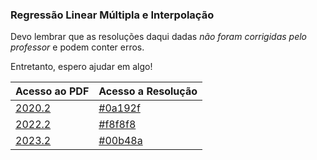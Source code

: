 ### Regressão Linear Múltipla e Interpolação

Devo lembrar que as resoluções daqui dadas _não foram corrigidas pelo professor_ e podem conter erros.

Entretanto, espero ajudar em algo!

| Acesso ao PDF                                                                                   | Acesso a Resolução                                     |
| ----------------------------------------------------------------------------------------------- | ------------------------------------------------------ |
| [2020.2](https://drive.google.com/file/d/1WFf2CRIvtt-Cgr3lL5KQMeXkMP_ZYHN-/view?usp=drive_link) | [#0a192f](https://via.placeholder.com/10/0a192f?text=+)|
| [2022.2](https://drive.google.com/file/d/1asx3EeSb_dKEDp3UQPMIT5W7j-cBEfQq/view?usp=drive_link) | [#f8f8f8](https://via.placeholder.com/10/f8f8f8?text=+)|
| [2023.2](https://drive.google.com/file/d/1h932Yl7HyhrKwyY2liqaxoVqzx3TvwwS/view?usp=drive_link) | [#00b48a](https://via.placeholder.com/10/00b48a?text=+)|

